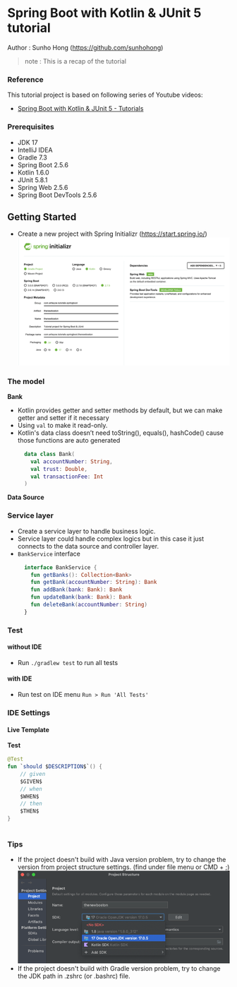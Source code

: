 # Spring Boot with Kotlin & JUnit 5 tutorial

Author : Sunho Hong (https://github.com/sunhohong)
> note : This is a recap of the tutorial

### Reference
This tutorial project is based on following series of Youtube videos:
* [Spring Boot with Kotlin & JUnit 5 - Tutorials](https://www.youtube.com/playlist?list=PL6gx4Cwl9DGDPsneZWaOFg0H2wsundyGr)

### Prerequisites
* JDK 17
* IntelliJ IDEA
* Gradle 7.3
* Spring Boot 2.5.6
* Kotlin 1.6.0
* JUnit 5.8.1
* Spring Web 2.5.6
* Spring Boot DevTools 2.5.6

## Getting Started
* Create a new project with Spring Initializr (https://start.spring.io/)
  ![Spring Initializr](readme_resources/spring_initializr.png "Spring Initializr")

### The model
**Bank**
* Kotlin provides getter and setter methods by default, but we can make getter and setter if it necessary
* Using `val` to make it read-only.
* Kotlin's data class doesn’t need toString(), equals(), hashCode() cause those functions are auto generated
  ```kotlin
    data class Bank(
      val accountNumber: String,
      val trust: Double,
      val transactionFee: Int
    )
  ```
  
**Data Source**

### Service layer
* Create a service layer to handle business logic.
* Service layer could handle complex logics but in this case it just connects to the data source and controller layer.
* `BankService` interface
  ```kotlin
    interface BankService {
      fun getBanks(): Collection<Bank>
      fun getBank(accountNumber: String): Bank
      fun addBank(bank: Bank): Bank
      fun updateBank(bank: Bank): Bank
      fun deleteBank(accountNumber: String)
    }
  ```

### Test
#### without IDE
* Run `./gradlew test` to run all tests
#### with IDE
* Run test on IDE menu `Run > Run 'All Tests'`

### IDE Settings
#### Live Template
**Test**
```Kotlin
@Test
fun `should $DESCRIPTION$`() {
    // given
    $GIVEN$
    // when
    $WHEN$
    // then
    $THEN$
}
    
```

### Tips
* If the project doesn't build with Java version problem, try to change the version from project structure settings. (find under file menu or CMD + ;)
  ![Project Structure](readme_resources/project-structure.png "Project Structure")
* If the project doesn't build with Gradle version problem, try to change the JDK path in .zshrc (or .bashrc) file.